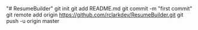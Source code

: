 "# ResumeBuilder"  git init git add README.md git commit -m "first commit" git remote add origin https://github.com/rclarkdev/ResumeBuilder.git git push -u origin master
